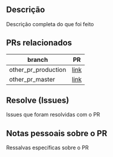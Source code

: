## Descrição 

Descrição completa do que foi feito

## PRs relacionados 

branch | PR
------ | ------
other_pr_production | [link]()
other_pr_master | [link]()

## Resolve (Issues)

Issues que foram resolvidas com o PR

## Notas pessoais sobre o PR

Ressalvas específicas sobre o PR

